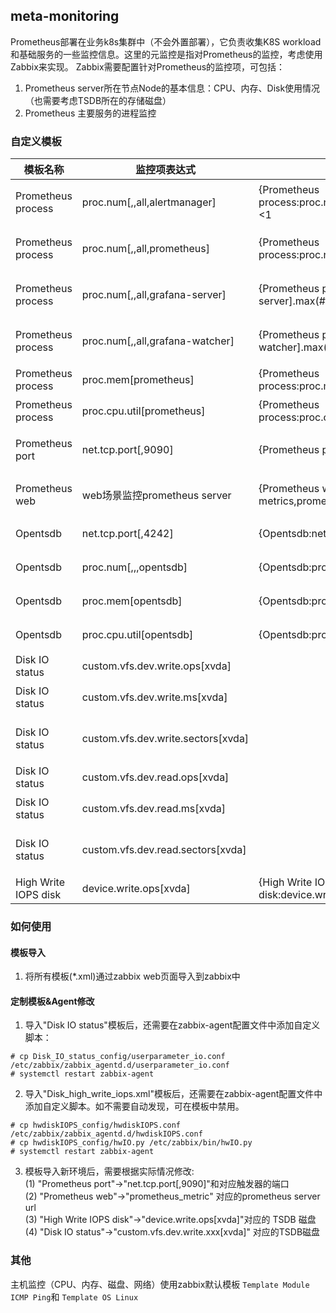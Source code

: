 ## meta-monitoring

Prometheus部署在业务k8s集群中（不会外置部署），它负责收集K8S workload和基础服务的一些监控信息。这里的元监控是指对Prometheus的监控，考虑使用Zabbix来实现。
Zabbix需要配置针对Prometheus的监控项，可包括：

1. Prometheus server所在节点Node的基本信息：CPU、内存、Disk使用情况（也需要考虑TSDB所在的存储磁盘）
2. Prometheus 主要服务的进程监控

### 自定义模板
模板名称 | 监控项表达式 | 触发器表达式 | 备注
---|---|---|---
Prometheus process | proc.num[,,all,alertmanager] | 	{Prometheus process:proc.num[,,all,alertmanager].max(#2)}<1 | 监控alartmanager进程
Prometheus process | proc.num[,,all,prometheus] | 	{Prometheus process:proc.num[,,all,prometheus].max(#2)}<1 | 监控prometheus进程
Prometheus process | proc.num[,,all,grafana-server] |{Prometheus process:proc.num[,,all,grafana-server].max(#2)}<2 | 监控grafana-server进程
Prometheus process | proc.num[,,all,grafana-watcher] |{Prometheus process:proc.num[,,all,grafana-watcher].max(#2)}<2 | 监控grafana-watcher进程
Prometheus process | proc.mem[prometheus] | {Prometheus process:proc.mem[prometheus].avg(#3)}>500M | prometheus进程占用内存
Prometheus process | proc.cpu.util[prometheus] | 	{Prometheus process:proc.cpu.util[prometheus].avg(#3)}>50 | prometheus进程占用cpu
Prometheus port | net.tcp.port[,9090] | {Prometheus port:net.tcp.port[,9090].last()}=0 | 监控prometheus server 端口
Prometheus web | web场景监控prometheus server | {Prometheus web:web.test.rspcode[prometheus metrics,prometheus_metric].last()}<>200 | prometheus server web监控
Opentsdb | net.tcp.port[,4242] | {Opentsdb:net.tcp.port[,4242].last()}=0 | 根据实际情况决定是否需要
Opentsdb | proc.num[,,,opentsdb] | {Opentsdb:proc.num[,,,opentsdb].max(#2)}<1 | 根据实际情况决定是否需要
Opentsdb | proc.mem[opentsdb] | 	{Opentsdb:proc.mem[opentsdb].last(#3)}>500M | 根据实际情况决定是否需要
Opentsdb | proc.cpu.util[opentsdb] | {Opentsdb:proc.cpu.util[opentsdb].last(#3)}>50 | 根据实际情况决定是否需要
Disk IO status | custom.vfs.dev.write.ops[xvda] |  | 磁盘写的次数
Disk IO status | custom.vfs.dev.write.ms[xvda] |  | 磁盘写的毫秒数
Disk IO status | custom.vfs.dev.write.sectors[xvda] | | 写扇区的次数（一个扇区的等于512B）
Disk IO status | custom.vfs.dev.read.ops[xvda] |  | 磁盘读的次数
Disk IO status | custom.vfs.dev.read.ms[xvda] |  | 磁盘读的毫秒数
Disk IO status | custom.vfs.dev.read.sectors[xvda] | | 读扇区的次数（一个扇区的等于512B）
High Write IOPS disk | device.write.ops[xvda] | {High Write IOPS disk:device.write.ops[xvda].min(20m)}>50 | 

### 如何使用

#### 模板导入 
1. 将所有模板(*.xml)通过zabbix web页面导入到zabbix中

#### 定制模板&Agent修改

1. 导入"Disk IO status"模板后，还需要在zabbix-agent配置文件中添加自定义脚本：

```
# cp Disk_IO_status_config/userparameter_io.conf /etc/zabbix/zabbix_agentd.d/userparameter_io.conf
# systemctl restart zabbix-agent
```
2. 导入"Disk_high_write_iops.xml"模板后，还需要在zabbix-agent配置文件中添加自定义脚本。如不需要自动发现，可在模板中禁用。
```
# cp hwdiskIOPS_config/hwdiskIOPS.conf /etc/zabbix/zabbix_agentd.d/hwdiskIOPS.conf
# cp hwdiskIOPS_config/hwIO.py /etc/zabbix/bin/hwIO.py
# systemctl restart zabbix-agent
```
3. 模板导入新环境后，需要根据实际情况修改:   
  (1) "Prometheus port"->"net.tcp.port[,9090]"和对应触发器的端口   
  (2) "Prometheus web"->"prometheus_metric" 对应的prometheus server url   
  (3) "High Write IOPS disk"->"device.write.ops[xvda]"对应的 TSDB 磁盘
  (4) "Disk IO status"->"custom.vfs.dev.write.xxx[xvda]" 对应的TSDB磁盘
### 其他
主机监控（CPU、内存、磁盘、网络）使用zabbix默认模板 `Template Module ICMP Ping`和 `Template OS Linux`

